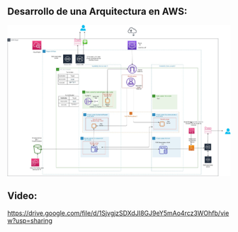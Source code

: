 ## Desarrollo de una Arquitectura en AWS:

![Esta es una imagen](https://github.com/Friccomi/TP2-Aws/blob/master/TP2-AWS.jpg)

## Video:
  
  https://drive.google.com/file/d/1SjvgjzSDXdJI8GJ9eY5mAo4rcz3WOhfb/view?usp=sharing
